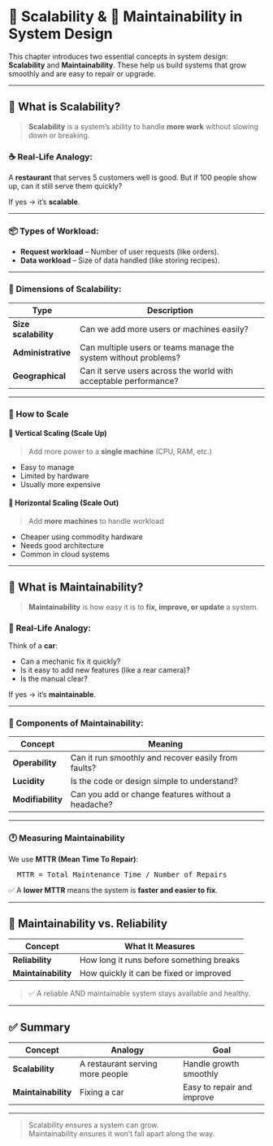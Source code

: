 # 🚀 Scalability & 🔧 Maintainability in System Design

This chapter introduces two essential concepts in system design: **Scalability** and **Maintainability**. These help us build systems that grow smoothly and are easy to repair or upgrade.

---

## 🚀 What is Scalability?

> **Scalability** is a system’s ability to handle **more work** without slowing down or breaking.

### ☕ Real-Life Analogy:
A **restaurant** that serves 5 customers well is good. But if 100 people show up, can it still serve them quickly?

If yes → it’s **scalable**.

---

### 📦 Types of Workload:
- **Request workload** – Number of user requests (like orders).
- **Data workload** – Size of data handled (like storing recipes).

---

### 📐 Dimensions of Scalability:

| Type                   | Description                                                             |
|------------------------|-------------------------------------------------------------------------|
| **Size scalability**   | Can we add more users or machines easily?                               |
| **Administrative**     | Can multiple users or teams manage the system without problems?         |
| **Geographical**       | Can it serve users across the world with acceptable performance?        |

---

### 🧱 How to Scale

#### 🔼 Vertical Scaling (Scale Up)
> Add more power to a **single machine** (CPU, RAM, etc.)

- Easy to manage
- Limited by hardware
- Usually more expensive

#### 🔁 Horizontal Scaling (Scale Out)
> Add **more machines** to handle workload

- Cheaper using commodity hardware
- Needs good architecture
- Common in cloud systems

---

## 🔧 What is Maintainability?

> **Maintainability** is how easy it is to **fix, improve, or update** a system.

### 🚗 Real-Life Analogy:
Think of a **car**:
- Can a mechanic fix it quickly?
- Is it easy to add new features (like a rear camera)?
- Is the manual clear?

If yes → it’s **maintainable**.

---

### 🧩 Components of Maintainability:

| Concept         | Meaning                                                             |
|----------------|----------------------------------------------------------------------|
| **Operability** | Can it run smoothly and recover easily from faults?                |
| **Lucidity**    | Is the code or design simple to understand?                        |
| **Modifiability** | Can you add or change features without a headache?              |

---

### 🕐 Measuring Maintainability

We use **MTTR (Mean Time To Repair)**:
<pre>
  MTTR = Total Maintenance Time / Number of Repairs
</pre>

✅ A **lower MTTR** means the system is **faster and easier to fix**.

---

## 🔄 Maintainability vs. Reliability

| Concept           | What It Measures                          |
|-------------------|--------------------------------------------|
| **Reliability**   | How long it runs before something breaks   |
| **Maintainability** | How quickly it can be fixed or improved    |

> ✅ A reliable AND maintainable system stays available and healthy.

---

## ✅ Summary

| Concept           | Analogy                  | Goal                         |
|-------------------|--------------------------|------------------------------|
| **Scalability**    | A restaurant serving more people | Handle growth smoothly       |
| **Maintainability**| Fixing a car             | Easy to repair and improve   |

---

> Scalability ensures a system can grow.  
> Maintainability ensures it won’t fall apart along the way.

